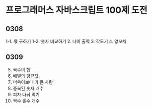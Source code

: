 # 프로그래머스 자바스크립트 100제 도전

## 0308

1-1. 몫 구하기
1-2. 숫자 비교하기 2. 나이 출력 3. 각도기 4. 양꼬치

## 0309

5. 짝수의 합
6. 배열의 평균값
7. 머쓱이보다 키 큰 사람
8. 중복된 숫자 개수
9. 피자 나눠 먹기
10. 짝수 홀수 개수
